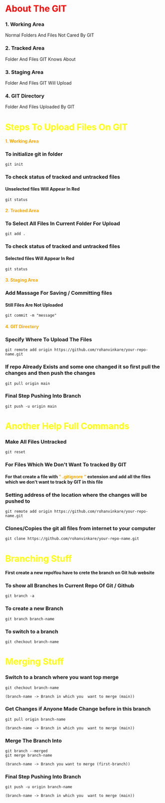 # <B style="color:Red">About The GIT</B>

### 1. Working Area

Normal Folders And Files Not Cared By GIT

### 2. Tracked Area

Folder And Files GIT Knows About

### 3. Staging Area

Folder And Files GIT Will Upload

### 4. GIT Directory

Folder And Files Uploaded By GIT

# <B style="color:yellow">Steps To Upload Files On GIT</B>

#### <B style="color:orange">1. Working Area</B>

### To initialize git in folder

```
git init
```

### To check status of tracked and untracked files

#### Unselected files Will Appear In Red

```
git status
```

#### <B style="color:orange">2. Tracked Area</B>

### To Select All Files In Current Folder For Upload

```
git add .
```

### To check status of tracked and untracked files

#### Selected files Will Appear In Red

```
git status
```

#### <B style="color:orange">3. Staging Area</B>

### Add Massage For Saving / Committing files

#### Still Files Are Not Uploaded

```
git commit -m "message"
```

#### <B style="color:orange">4. GIT Directory</B>

### Specify Where To Upload The Files

```
git remote add origin https://github.com/rohanvinkare/your-repo-name.git
```

### If repo Already Exists and some one changed it so first pull the changes and then push the changes

```
git pull origin main
```

### Final Step Pushing Into Branch

```
git push -u origin main
```

# <B style="color:yellow">Another Help Full Commands</B>

### Make All Files Untracked

```
git reset
```

### For Files Which We Don't Want To tracked By GIT

#### For that create a file with <B style="color:orange">" .gitignore "</B> extension and add all the files which we don't want to track by GIT in this file

### Setting address of the location where the changes will be pushed to

```
git remote add origin https://github.com/rohanvinkare/your-repo-name.git
```

### Clones/Copies the git all files from internet to your computer

```
git clone https://github.com/rohanvinkare/your-repo-name.git
```

# <B style="color:yellow">Branching Stuff</B>

#### First create a new repoYou have to crete the branch on Git hub website

### To show all Branches In Current Repo Of Git / Github

```
git branch -a
```

### To create a new Branch

```
git branch branch-name
```

### To switch to a branch

```
git checkout branch-name
```

# <B style="color:yellow">Merging Stuff</B>

### Switch to a branch where you want top merge

```
git checkout branch-name

(branch-name -> Branch in which you  want to merge (main))
```

### Get Changes if Anyone Made Change before in this branch

```
git pull origin branch-name

(branch-name -> Branch in which you  want to merge (main))
```

### Merge The Branch Into

```
git branch --merged
git merge branch-name

(branch-name -> Branch you want to merge (first-branch))
```

### Final Step Pushing Into Branch

```
git push -u origin branch-name

(branch-name -> Branch in which you  want to merge (main))
```
